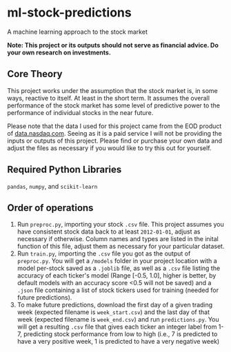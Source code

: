 # ml-stock-predictions
A machine learning approach to the stock market

**Note: This project or its outputs should not serve as financial advice. Do your own research on investments.**

## Core Theory

This project works under the assumption that the stock market is, in some ways, reactive to itself. At least in the short term. It assumes the overall performance of the stock market has some level of predictive power to the performance of individual stocks in the near future.

Please note that the data I used for this project came from the EOD product of [data.nasdaq.com](https://data.nasdaq.com). Seeing as it is a paid service I will not be providing the inputs or outputs of this project. Please find or purchase your own data and adjust the files as necessary if you would like to try this out for yourself.

## Required Python Libraries
`pandas`, `numpy`, and `scikit-learn`

## Order of operations

1. Run `preproc.py`, importing your stock `.csv` file. This project assumes you have consistent stock data back to at least `2012-01-01`, adjust as necessary if otherwise. Column names and types are listed in the inital function of this file, adjust them as necessary for your particular dataset.
2. Run `train.py`, importing the `.csv` file you got as the output of `preproc.py`. You will get a `/models` folder in your project location with a model per-stock saved as a `.joblib` file, as well as a `.csv` file listing the accuracy of each ticker's model (Range [-0.5, 1.0], higher is better, by default models with an accuracy score <0.5 will not be saved) and a `.json` file containing a list of stock tickers used for training (needed for future predictions).
3. To make future predictions, download the first day of a given trading week (expected filename is `week_start.csv`) and the last day of that week (expected filename is `week_end.csv`) and run `predictions.py`. You will get a resulting `.csv` file that gives each ticker an integer label from 1-7, predicting stock performance from low to high (i.e., 7 is predicted to have a very positive week, 1 is predicted to have a very negative week)
